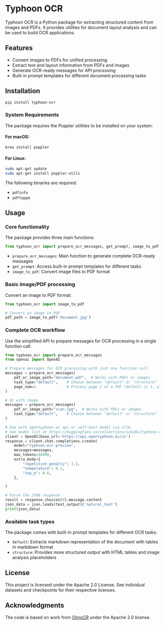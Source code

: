 # Typhoon OCR

Typhoon OCR is a Python package for extracting structured content from images and PDFs. It provides utilities for document layout analysis and can be used to build OCR applications.

## Features

- Convert images to PDFs for unified processing
- Extract text and layout information from PDFs and images
- Generate OCR-ready messages for API processing
- Built-in prompt templates for different document processing tasks

## Installation

```bash
pip install typhoon-ocr
```

### System Requirements

The package requires the Poppler utilities to be installed on your system:

#### For macOS:
```bash
brew install poppler
```

#### For Linux:
```bash
sudo apt-get update
sudo apt-get install poppler-utils
```

The following binaries are required:
- `pdfinfo`
- `pdftoppm`

## Usage

### Core functionality

The package provides three main functions:

```python
from typhoon_ocr import prepare_ocr_messages, get_prompt, image_to_pdf
```

* `prepare_ocr_messages`: Main function to generate complete OCR-ready messages
* `get_prompt`: Access built-in prompt templates for different tasks
* `image_to_pdf`: Convert image files to PDF format

### Basic image/PDF processing

Convert an image to PDF format:

```python
from typhoon_ocr import image_to_pdf

# Convert an image to PDF
pdf_path = image_to_pdf('document.jpg')
```

### Complete OCR workflow

Use the simplified API to prepare messages for OCR processing in a single function call:

```python
from typhoon_ocr import prepare_ocr_messages
from openai import OpenAI

# Prepare messages for OCR processing with just one function call
messages = prepare_ocr_messages(
    pdf_or_image_path="document.pdf",  # Works with PDFs or images
    task_type="default",    # Choose between "default" or "structure"
    page_num=2              # Process page 2 of a PDF (default is 1, always 1 for images)
)

# Or with image
messages = prepare_ocr_messages(
    pdf_or_image_path="scan.jpg",  # Works with PDFs or images
    task_type="default",    # Choose between "default" or "structure"
)

# Use with opentyphoon.ai api or self-host model via vllm
# See model list at https://huggingface.co/collections/scb10x/typhoon-ocr-682713483cb934ab0cf069bd
client = OpenAI(base_url='https://api.opentyphoon.ai/v1')
response = client.chat.completions.create(
    model="typhoon-ocr-preview",
    messages=messages,
    max_tokens=16000,
    extra_body={
        "repetition_penalty": 1.2,
        "temperature": 0.1,
        "top_p": 0.6,
    },

)

# Parse the JSON response
result = response.choices[0].message.content
json_data = json.loads(text_output)['natural_text']
print(json_data)
```

### Available task types
The package comes with built-in prompt templates for different OCR tasks:

- `default`: Extracts markdown representation of the document with tables in markdown format
- `structure`: Provides more structured output with HTML tables and image analysis placeholders

## License

This project is licensed under the Apache 2.0 License. See individual datasets and checkpoints for their respective licenses.

## Acknowledgments

The code is based on work from [OlmoCR](https://github.com/allenai/olmocr) under the Apache 2.0 license. 